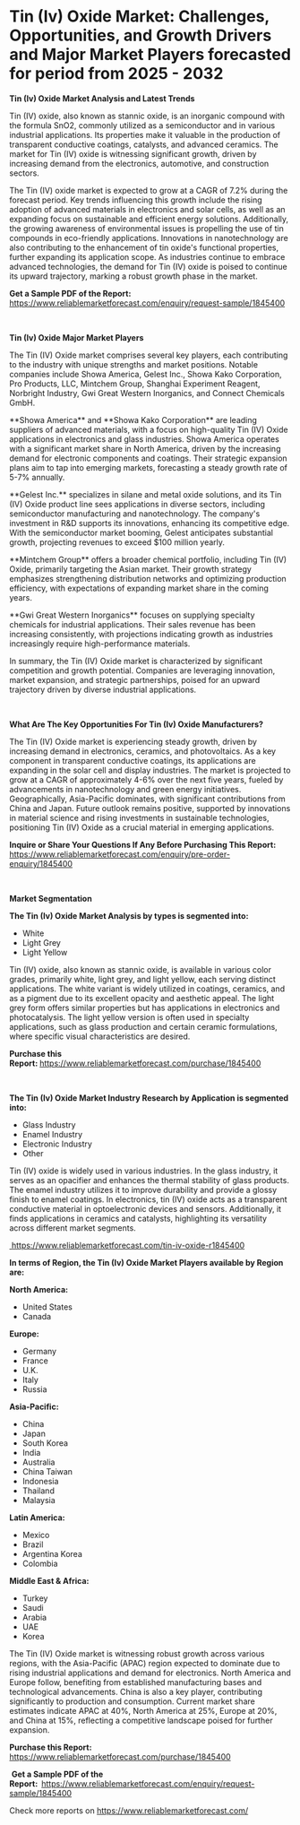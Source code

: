 <p><h1>Tin (Iv) Oxide Market: Challenges, Opportunities, and Growth Drivers and Major Market Players forecasted for period from 2025 - 2032</h1></p><p><strong>Tin (Iv) Oxide Market Analysis and Latest Trends</strong></p>
<p><p>Tin (IV) oxide, also known as stannic oxide, is an inorganic compound with the formula SnO2, commonly utilized as a semiconductor and in various industrial applications. Its properties make it valuable in the production of transparent conductive coatings, catalysts, and advanced ceramics. The market for Tin (IV) oxide is witnessing significant growth, driven by increasing demand from the electronics, automotive, and construction sectors.</p><p>The Tin (IV) oxide market is expected to grow at a CAGR of 7.2% during the forecast period. Key trends influencing this growth include the rising adoption of advanced materials in electronics and solar cells, as well as an expanding focus on sustainable and efficient energy solutions. Additionally, the growing awareness of environmental issues is propelling the use of tin compounds in eco-friendly applications. Innovations in nanotechnology are also contributing to the enhancement of tin oxide's functional properties, further expanding its application scope. As industries continue to embrace advanced technologies, the demand for Tin (IV) oxide is poised to continue its upward trajectory, marking a robust growth phase in the market.</p></p>
<p><strong>Get a Sample PDF of the Report:&nbsp;</strong> <a href="https://www.reliablemarketforecast.com/enquiry/request-sample/1845400?utm_campaign=1950&utm_medium=2&utm_source=Github&utm_content=ia&utm_term=03022025&utm_id=tin-iv-oxide">https://www.reliablemarketforecast.com/enquiry/request-sample/1845400</a></p>
<p>&nbsp;</p>
<p><strong>Tin (Iv) Oxide Major Market Players</strong></p>
<p><p>The Tin (IV) Oxide market comprises several key players, each contributing to the industry with unique strengths and market positions. Notable companies include Showa America, Gelest Inc., Showa Kako Corporation, Pro Products, LLC, Mintchem Group, Shanghai Experiment Reagent, Norbright Industry, Gwi Great Western Inorganics, and Connect Chemicals GmbH.</p><p>**Showa America** and **Showa Kako Corporation** are leading suppliers of advanced materials, with a focus on high-quality Tin (IV) Oxide applications in electronics and glass industries. Showa America operates with a significant market share in North America, driven by the increasing demand for electronic components and coatings. Their strategic expansion plans aim to tap into emerging markets, forecasting a steady growth rate of 5-7% annually.</p><p>**Gelest Inc.** specializes in silane and metal oxide solutions, and its Tin (IV) Oxide product line sees applications in diverse sectors, including semiconductor manufacturing and nanotechnology. The company's investment in R&D supports its innovations, enhancing its competitive edge. With the semiconductor market booming, Gelest anticipates substantial growth, projecting revenues to exceed $100 million yearly.</p><p>**Mintchem Group** offers a broader chemical portfolio, including Tin (IV) Oxide, primarily targeting the Asian market. Their growth strategy emphasizes strengthening distribution networks and optimizing production efficiency, with expectations of expanding market share in the coming years.</p><p>**Gwi Great Western Inorganics** focuses on supplying specialty chemicals for industrial applications. Their sales revenue has been increasing consistently, with projections indicating growth as industries increasingly require high-performance materials.</p><p>In summary, the Tin (IV) Oxide market is characterized by significant competition and growth potential. Companies are leveraging innovation, market expansion, and strategic partnerships, poised for an upward trajectory driven by diverse industrial applications.</p></p>
<p>&nbsp;</p>
<p><strong>What Are The Key Opportunities For Tin (Iv) Oxide Manufacturers?</strong></p>
<p><p>The Tin (IV) Oxide market is experiencing steady growth, driven by increasing demand in electronics, ceramics, and photovoltaics. As a key component in transparent conductive coatings, its applications are expanding in the solar cell and display industries. The market is projected to grow at a CAGR of approximately 4-6% over the next five years, fueled by advancements in nanotechnology and green energy initiatives. Geographically, Asia-Pacific dominates, with significant contributions from China and Japan. Future outlook remains positive, supported by innovations in material science and rising investments in sustainable technologies, positioning Tin (IV) Oxide as a crucial material in emerging applications.</p></p>
<p><strong>Inquire or Share Your Questions If Any Before Purchasing This Report:</strong> <a href="https://www.reliablemarketforecast.com/enquiry/pre-order-enquiry/1845400?utm_campaign=1950&utm_medium=2&utm_source=Github&utm_content=ia&utm_term=03022025&utm_id=tin-iv-oxide">https://www.reliablemarketforecast.com/enquiry/pre-order-enquiry/1845400</a></p>
<p>&nbsp;</p>
<p><strong>Market Segmentation</strong></p>
<p><strong>The Tin (Iv) Oxide Market Analysis by types is segmented into:</strong></p>
<p><ul><li>White</li><li>Light Grey</li><li>Light Yellow</li></ul></p>
<p><p>Tin (IV) oxide, also known as stannic oxide, is available in various color grades, primarily white, light grey, and light yellow, each serving distinct applications. The white variant is widely utilized in coatings, ceramics, and as a pigment due to its excellent opacity and aesthetic appeal. The light grey form offers similar properties but has applications in electronics and photocatalysis. The light yellow version is often used in specialty applications, such as glass production and certain ceramic formulations, where specific visual characteristics are desired.</p></p>
<p><strong>Purchase this Report:&nbsp;</strong><a href="https://www.reliablemarketforecast.com/purchase/1845400?utm_campaign=1950&utm_medium=2&utm_source=Github&utm_content=ia&utm_term=03022025&utm_id=tin-iv-oxide">https://www.reliablemarketforecast.com/purchase/1845400</a></p>
<p>&nbsp;</p>
<p><strong>The Tin (Iv) Oxide Market Industry Research by Application is segmented into:</strong></p>
<p><ul><li>Glass Industry</li><li>Enamel Industry</li><li>Electronic Industry</li><li>Other</li></ul></p>
<p><p>Tin (IV) oxide is widely used in various industries. In the glass industry, it serves as an opacifier and enhances the thermal stability of glass products. The enamel industry utilizes it to improve durability and provide a glossy finish to enamel coatings. In electronics, tin (IV) oxide acts as a transparent conductive material in optoelectronic devices and sensors. Additionally, it finds applications in ceramics and catalysts, highlighting its versatility across different market segments.</p></p>
<p><a href="https://www.reliablemarketforecast.com/tin-iv-oxide-r1845400?utm_campaign=1950&utm_medium=2&utm_source=Github&utm_content=ia&utm_term=03022025&utm_id=tin-iv-oxide">&nbsp;https://www.reliablemarketforecast.com/tin-iv-oxide-r1845400</a></p>
<p><strong>In terms of Region, the Tin (Iv) Oxide Market Players available by Region are:</strong></p>
<p>
    <p> <strong> North America: </strong>
        <ul>
            <li>United States</li>
            <li>Canada</li>
        </ul>
        </p> 
    <p> <strong> Europe: </strong>
        <ul>
            <li>Germany</li>
            <li>France</li>
            <li>U.K.</li>
            <li>Italy</li>
            <li>Russia</li>
        </ul>
        </p> 
    <p> <strong> Asia-Pacific: </strong>
        <ul>
            <li>China</li>
            <li>Japan</li>
            <li>South Korea</li>
            <li>India</li>
            <li>Australia</li>
            <li>China Taiwan</li>
            <li>Indonesia</li>
            <li>Thailand</li>
            <li>Malaysia</li>
        </ul>
        </p> 
    <p> <strong> Latin America: </strong>
        <ul>
            <li>Mexico</li>
            <li>Brazil</li>
            <li>Argentina Korea</li>
            <li>Colombia</li>
        </ul>
        </p> 
    <p> <strong> Middle East & Africa: </strong>
        <ul>
            <li>Turkey</li>
            <li>Saudi</li>
            <li>Arabia</li>
            <li>UAE</li>
            <li>Korea</li>
        </ul>
    </p>
    </p>
<p><p>The Tin (IV) Oxide market is witnessing robust growth across various regions, with the Asia-Pacific (APAC) region expected to dominate due to rising industrial applications and demand for electronics. North America and Europe follow, benefiting from established manufacturing bases and technological advancements. China is also a key player, contributing significantly to production and consumption. Current market share estimates indicate APAC at 40%, North America at 25%, Europe at 20%, and China at 15%, reflecting a competitive landscape poised for further expansion.</p></p>
<p><strong>Purchase this Report: </strong><a href="https://www.reliablemarketforecast.com/purchase/1845400?utm_campaign=1950&utm_medium=2&utm_source=Github&utm_content=ia&utm_term=03022025&utm_id=tin-iv-oxide">https://www.reliablemarketforecast.com/purchase/1845400</a></p>
<p>&nbsp;<strong>Get a Sample PDF of the Report:&nbsp;&nbsp;</strong><a href="https://www.reliablemarketforecast.com/enquiry/request-sample/1845400?utm_campaign=1950&utm_medium=2&utm_source=Github&utm_content=ia&utm_term=03022025&utm_id=tin-iv-oxide">https://www.reliablemarketforecast.com/enquiry/request-sample/1845400</a></p>
<p><strong></strong></p>
<p>Check more reports on <a href="https://www.reliablemarketforecast.com/?utm_campaign=1950&utm_medium=2&utm_source=Github&utm_content=ia&utm_term=03022025&utm_id=tin-iv-oxide">https://www.reliablemarketforecast.com/</a></p>